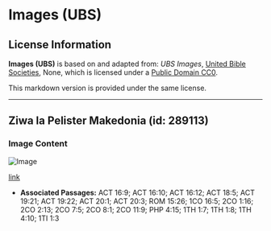 # Images (UBS)

## License Information

**Images (UBS)** is based on and adapted from: _UBS Images_, [United Bible Societies](https://unitedbiblesocieties.org/), None, which is licensed under a [Public Domain CC0](https://creativecommons.org/public-domain/cc0/).

This markdown version is provided under the same license.



--------------------------------

## Ziwa la Pelister Makedonia (id: 289113)

### Image Content

![Image](https://cdn.aquifer.bible/aquifer-content/resources/Media/WEB-0724_pelister_lake_macedonia.jpg)

[link](https://cdn.aquifer.bible/aquifer-content/resources/Media/WEB-0724_pelister_lake_macedonia.jpg)

* **Associated Passages:** ACT 16:9; ACT 16:10; ACT 16:12; ACT 18:5; ACT 19:21; ACT 19:22; ACT 20:1; ACT 20:3; ROM 15:26; 1CO 16:5; 2CO 1:16; 2CO 2:13; 2CO 7:5; 2CO 8:1; 2CO 11:9; PHP 4:15; 1TH 1:7; 1TH 1:8; 1TH 4:10; 1TI 1:3

